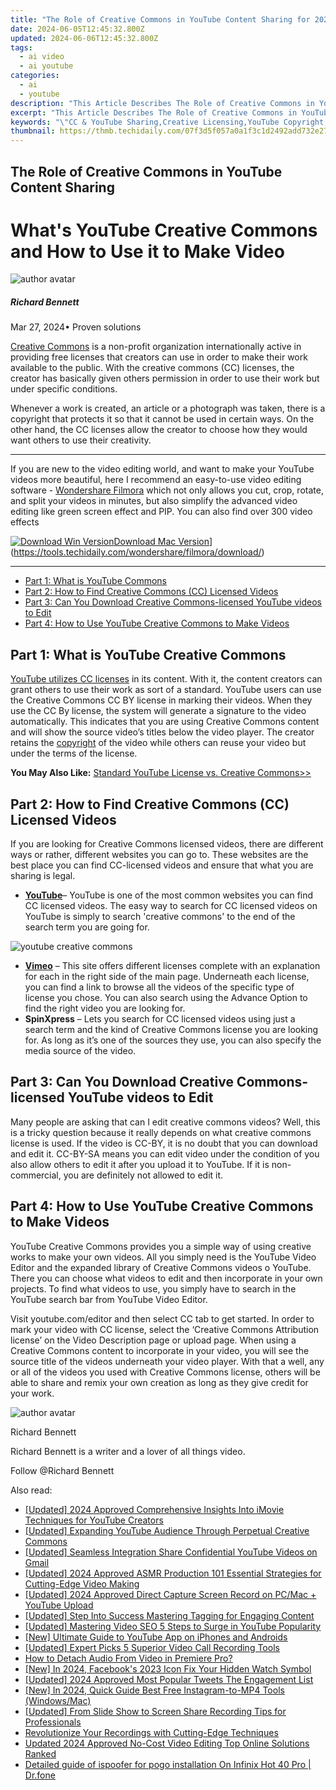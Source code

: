 ```yaml
---
title: "The Role of Creative Commons in YouTube Content Sharing for 2024"
date: 2024-06-05T12:45:32.800Z
updated: 2024-06-06T12:45:32.800Z
tags:
  - ai video
  - ai youtube
categories:
  - ai
  - youtube
description: "This Article Describes The Role of Creative Commons in YouTube Content Sharing for 2024"
excerpt: "This Article Describes The Role of Creative Commons in YouTube Content Sharing for 2024"
keywords: "\"CC & YouTube Sharing,Creative Licensing,YouTube Copyright,Media Sharing Ethics,Open-Source Platforms,Content Distribution Law,Video Commons Usage\""
thumbnail: https://thmb.techidaily.com/07f3d5f057a0a1f3c1d2492add732e27fc47138ba4a1808a078297c558520a47.png
---
```


## The Role of Creative Commons in YouTube Content Sharing

# What's YouTube Creative Commons and How to Use it to Make Video

![author avatar](https://images.wondershare.com/filmora/article-images/richard-bennett.jpg)

##### Richard Bennett

 Mar 27, 2024• Proven solutions

[Creative Commons](https://creativecommons.org/) is a non-profit organization internationally active in providing free licenses that creators can use in order to make their work available to the public. With the creative commons (CC) licenses, the creator has basically given others permission in order to use their work but under specific conditions.

Whenever a work is created, an article or a photograph was taken, there is a copyright that protects it so that it cannot be used in certain ways. On the other hand, the CC licenses allow the creator to choose how they would want others to use their creativity.

---

If you are new to the video editing world, and want to make your YouTube videos more beautiful, here I recommend an easy-to-use video editing software - [Wondershare Filmora](https://tools.techidaily.com/wondershare/filmora/download/) which not only allows you cut, crop, rotate, and split your videos in minutes, but also simplify the advanced video editing like green screen effect and PIP. You can also find over 300 video effects

[![Download Win Version](https://images.wondershare.com/filmora/guide/download-btn-win.jpg)](https://tools.techidaily.com/wondershare/filmora/download/)[Download Mac Version](https://images.wondershare.com/filmora/guide/download-btn-mac.jpg)](https://tools.techidaily.com/wondershare/filmora/download/)

---

* [Part 1: What is YouTube Commons](#part1)
* [Part 2: How to Find Creative Commons (CC) Licensed Videos](#part2)
* [Part 3: Can You Download Creative Commons-licensed YouTube videos to Edit](#part3)
* [Part 4: How to Use YouTube Creative Commons to Make Videos](#part4)

## Part 1: What is YouTube Creative Commons

[YouTube utilizes CC licenses](https://support.google.com/youtube/answer/2797468?hl=en) in its content. With it, the content creators can grant others to use their work as sort of a standard. YouTube users can use the Creative Commons CC BY license in marking their videos. When they use the CC By license, the system will generate a signature to the video automatically. This indicates that you are using Creative Commons content and will show the source video’s titles below the video player. The creator retains the [copyright](https://en.wikipedia.org/wiki/Copyright) of the video while others can reuse your video but under the terms of the license.

**You May Also Like:** [Standard YouTube License vs. Creative Commons>>](https://tools.techidaily.com/wondershare/filmora/download/)

## Part 2: How to Find Creative Commons (CC) Licensed Videos

If you are looking for Creative Commons licensed videos, there are different ways or rather, different websites you can go to. These websites are the best place you can find CC-licensed videos and ensure that what you are sharing is legal.

* **[YouTube](https://www.youtube.com/?gl=US)**– YouTube is one of the most common websites you can find CC licensed videos. The easy way to search for CC licensed videos on YouTube is simply to search 'creative commons' to the end of the search term you are going for.

![youtube creative commons](https://images.wondershare.com/filmora/article-images/Creative-Commons-on-youtube.JPG)

* **[Vimeo](https://vimeo.com/)** – This site offers different licenses complete with an explanation for each in the right side of the main page. Underneath each license, you can find a link to browse all the videos of the specific type of license you chose. You can also search using the Advance Option to find the right video you are looking for.
* **SpinXpress** – Lets you search for CC licensed videos using just a search term and the kind of Creative Commons license you are looking for. As long as it’s one of the sources they use, you can also specify the media source of the video.

## Part 3: Can You Download Creative Commons-licensed YouTube videos to Edit

Many people are asking that can I edit creative commons videos? Well, this is a tricky question because it really depends on what creative commons license is used. If the video is CC-BY, it is no doubt that you can download and edit it. CC-BY-SA means you can edit video under the condition of you also allow others to edit it after you upload it to YouTube. If it is non-commercial, you are definitely not allowed to edit it.

## Part 4: How to Use YouTube Creative Commons to Make Videos

YouTube Creative Commons provides you a simple way of using creative works to make your own videos. All you simply need is the YouTube Video Editor and the expanded library of Creative Commons videos o YouTube. There you can choose what videos to edit and then incorporate in your own projects. To find what videos to use, you simply have to search in the YouTube search bar from YouTube Video Editor.

Visit youtube.com/editor and then select CC tab to get started. In order to mark your video with CC license, select the ‘Creative Commons Attribution license’ on the Video Description page or upload page. When using a Creative Commons content to incorporate in your video, you will see the source title of the videos underneath your video player. With that a well, any or all of the videos you used with Creative Commons license, others will be able to share and remix your own creation as long as they give credit for your work.

![author avatar](https://images.wondershare.com/filmora/article-images/richard-bennett.jpg)

Richard Bennett

Richard Bennett is a writer and a lover of all things video.

Follow @Richard Bennett

<span class="atpl-alsoreadstyle">Also read:</span>
<div><ul>
<li><a href="https://facebook-video-share.techidaily.com/updated-2024-approved-comprehensive-insights-into-imovie-techniques-for-youtube-creators/"><u>[Updated] 2024 Approved  Comprehensive Insights Into iMovie Techniques for YouTube Creators</u></a></li>
<li><a href="https://facebook-video-share.techidaily.com/updated-expanding-youtube-audience-through-perpetual-creative-commons/"><u>[Updated] Expanding YouTube Audience Through Perpetual Creative Commons</u></a></li>
<li><a href="https://facebook-video-share.techidaily.com/updated-seamless-integration-share-confidential-youtube-videos-on-gmail/"><u>[Updated] Seamless Integration  Share Confidential YouTube Videos on Gmail</u></a></li>
<li><a href="https://facebook-video-share.techidaily.com/updated-2024-approved-asmr-production-101-essential-strategies-for-cutting-edge-video-making/"><u>[Updated] 2024 Approved  ASMR Production 101  Essential Strategies for Cutting-Edge Video Making</u></a></li>
<li><a href="https://facebook-video-share.techidaily.com/updated-2024-approved-direct-capture-screen-record-on-pcmac-plus-youtube-upload/"><u>[Updated] 2024 Approved  Direct Capture  Screen Record on PC/Mac + YouTube Upload</u></a></li>
<li><a href="https://facebook-video-share.techidaily.com/updated-step-into-success-mastering-tagging-for-engaging-content/"><u>[Updated] Step Into Success  Mastering Tagging for Engaging Content</u></a></li>
<li><a href="https://facebook-video-share.techidaily.com/updated-mastering-video-seo-5-steps-to-surge-in-youtube-popularity/"><u>[Updated] Mastering Video SEO  5 Steps to Surge in YouTube Popularity</u></a></li>
<li><a href="https://facebook-video-share.techidaily.com/new-ultimate-guide-to-youtube-app-on-iphones-and-androids/"><u>[New] Ultimate Guide to YouTube App on iPhones and Androids</u></a></li>
<li><a href="https://visual-screen-recording.techidaily.com/updated-expert-picks-5-superior-video-call-recording-tools/"><u>[Updated] Expert Picks  5 Superior Video Call Recording Tools</u></a></li>
<li><a href="https://audio-shaping.techidaily.com/how-to-detach-audio-from-video-in-premiere-pro/"><u>How to Detach Audio From Video in Premiere Pro?</u></a></li>
<li><a href="https://facebook-video-recording.techidaily.com/new-in-2024-facebooks-2023-icon-fix-your-hidden-watch-symbol/"><u>[New] In 2024, Facebook's 2023 Icon Fix  Your Hidden Watch Symbol</u></a></li>
<li><a href="https://twitter-videos.techidaily.com/updated-2024-approved-most-popular-tweets-the-engagement-list/"><u>[Updated] 2024 Approved  Most Popular Tweets   The Engagement List</u></a></li>
<li><a href="https://instagram-videos.techidaily.com/new-in-2024-quick-guide-best-free-instagram-to-mp4-tools-windowsmac/"><u>[New] In 2024, Quick Guide  Best Free Instagram-to-MP4 Tools (Windows/Mac)</u></a></li>
<li><a href="https://remote-screen-capture.techidaily.com/updated-from-slide-show-to-screen-share-recording-tips-for-professionals/"><u>[Updated] From Slide Show to Screen Share  Recording Tips for Professionals</u></a></li>
<li><a href="https://remote-screen-capture.techidaily.com/revolutionize-your-recordings-with-cutting-edge-techniques/"><u>Revolutionize Your Recordings with Cutting-Edge Techniques</u></a></li>
<li><a href="https://video-content-creator.techidaily.com/updated-2024-approved-no-cost-video-editing-top-online-solutions-ranked/"><u>Updated 2024 Approved No-Cost Video Editing Top Online Solutions Ranked</u></a></li>
<li><a href="https://android-pokemon-go.techidaily.com/detailed-guide-of-ispoofer-for-pogo-installation-on-infinix-hot-40-pro-drfone-by-drfone-virtual-android/"><u>Detailed guide of ispoofer for pogo installation On Infinix Hot 40 Pro | Dr.fone</u></a></li>
</ul></div>

<ins class="adsbygoogle"
      style="display:block"
      data-ad-client="ca-pub-7571918770474297"
      data-ad-slot="8358498916"
      data-ad-format="auto"
      data-full-width-responsive="true"></ins>